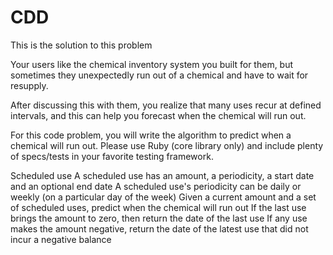 CDD
===

This is the solution to this problem

Your users like the chemical inventory system you built for them, but sometimes they unexpectedly run out of a chemical and have to wait for resupply.

After discussing this with them, you realize that many uses recur at defined intervals, and this can help you forecast when the chemical will run out.

For this code problem, you will write the algorithm to predict when a chemical will run out. Please use Ruby (core library only) and include plenty of specs/tests in your favorite testing framework.

Scheduled use
A scheduled use has an amount, a periodicity, a start date and an optional end date
A scheduled use's periodicity can be daily or weekly (on a particular day of the week)
Given a current amount and a set of scheduled uses, predict when the chemical will run out
If the last use brings the amount to zero, then return the date of the last use
If any use makes the amount negative, return the date of the latest use that did not incur a negative balance


